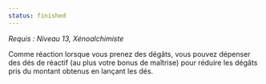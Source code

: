 ```yaml
---
status: finished
---
```

*Requis : Niveau 13, Xénoalchimiste*

Comme réaction lorsque vous prenez des dégâts, vous pouvez dépenser des dés de réactif (au plus votre bonus de maîtrise) pour réduire les dégâts pris du montant obtenus en lançant les dés.